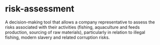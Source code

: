# risk-assessment
A decision-making tool that allows a company representative to assess the risks associated with their activities (fishing, aquaculture and feeds production, sourcing of raw materials), particularly in relation to illegal fishing, modern slavery and related corruption risks.
